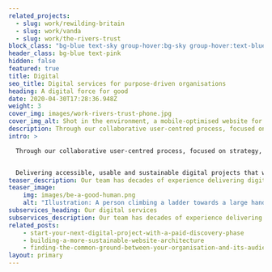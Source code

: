 ```yaml
---
related_projects:
  - slug: work/rewilding-britain
  - slug: work/vanda
  - slug: work/the-rivers-trust
block_class: "bg-blue text-sky group-hover:bg-sky group-hover:text-blue"
header_class: bg-blue text-pink
hidden: false
featured: true
title: Digital
seo_title: Digital services for purpose-driven organisations
heading: A digital force for good
date: 2020-04-30T17:28:36.948Z
weight: 3
cover_img: images/work-rivers-trust-phone.jpg
cover_img_alt: Shot in the environment, a mobile-optimised website for The Rivers Trust website
description: Through our collaborative user-centred process, focused on strategy, our digital experts help bring our clients’ purpose to life online.
intro: >

  Through our collaborative user-centred process, focused on strategy, our digital experts help bring our clients’ purpose to life online.


  Delivering accessible, usable and sustainable digital projects that work for everyone and are better for the planet.
teaser_description: Our team has decades of experience delivering digital strategies, integrated websites and applications for large organisations.
teaser_image:
    img: images/be-a-good-human.png
    alt: "Illustration: A person climbing a ladder towards a large hand"
subservices_heading: Our digital services
subservices_description: Our team has decades of experience delivering digital projects, integrated websites and applications for large organisations.
related_posts:
    - start-your-next-digital-project-with-a-paid-discovery-phase
    - building-a-more-sustainable-website-architecture
    - finding-the-common-ground-between-your-organisation-and-its-audience
layout: primary
---
```

